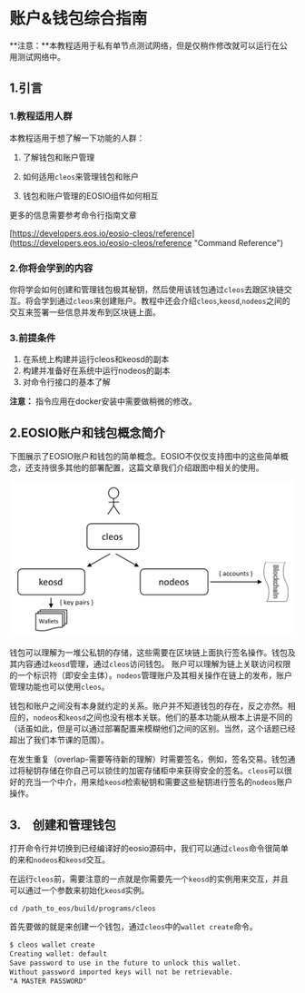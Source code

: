 # 账户&钱包综合指南

**注意：**本教程适用于私有单节点测试网络，但是仅稍作修改就可以运行在公用测试网络中。

## 1.引言

### 1.教程适用人群

本教程适用于想了解一下功能的人群：

1. 了解钱包和账户管理

2. 如何适用`cleos`来管理钱包和账户

3. 钱包和账户管理的EOSIO组件如何相互

更多的信息需要参考命令行指南文章

[https://developers.eos.io/eosio-cleos/reference](https://developers.eos.io/eosio-cleos/reference "Command Reference")

### 2.你将会学到的内容

你将学会如何创建和管理钱包极其秘钥，然后使用该钱包通过`cleos`去跟区块链交互。将会学到通过`cleos`来创建账户。教程中还会介绍`cleos`,`keosd`,`nodeos`之间的交互来签署一些信息并发布到区块链上面。

### 3.前提条件

1. 在系统上构建并运行cleos和keosd的副本
2. 构建并准备好在系统中运行nodeos的副本
3. 对命令行接口的基本了解

**注意：** 指令应用在docker安装中需要做稍微的修改。

## 2.EOSIO账户和钱包概念简介

下图展示了EOSIO账户和钱包的简单概念。EOSIO不仅仅支持图中的这些简单概念，还支持很多其他的部署配置，这篇文章我们介绍跟图中相关的使用。

![](./images/646c321-Accounts-and-Wallets-Overview.png)

钱包可以理解为一堆公私钥的存储，这些需要在区块链上面执行签名操作。钱包及其内容通过`keosd`管理，通过`cleos`访问钱包。
账户可以理解为链上关联访问权限的一个标识符（即安全主体）。`nodeos`管理账户及其相关操作在链上的发布，账户管理功能也可以使用`cleos`。

钱包和账户之间没有本身就约定的关系。账户并不知道钱包的存在，反之亦然。相应的，`nodeos`和`keosd`之间也没有根本关联。他们的基本功能从根本上讲是不同的（话虽如此，但是可以通过部署配置来模糊他们之间的区别。当然，这个话题已经超出了我们本节课的范围）。

在发生重复（overlap-需要等待新的理解）时需要签名，例如，签名交易。钱包通过将秘钥存储在你自己可以锁住的加密存储柜中来获得安全的签名。`cleos`可以很好的充当一个中介，用来给`keosd`检索秘钥和需要这些秘钥进行签名的`nodeos`账户操作。

## 3.　创建和管理钱包

打开命令行并切换到已经编译好的eosio源码中，我们可以通过`cleos`命令很简单的来和`nodeos`和`keosd`交互。

在运行`cleos`前，需要注意的一点就是你需要先一个`keosd`的实例用来交互，并且可以通过一个参数来初始化`keosd`实例。

	cd /path_to_eos/build/programs/cleos

首先要做的就是来创建一个钱包，通过`cleos`中的`wallet create`命令。

	$ cleos wallet create
	Creating wallet: default
	Save password to use in the future to unlock this wallet.
	Without password imported keys will not be retrievable.
	"A MASTER PASSWORD"
	

	
